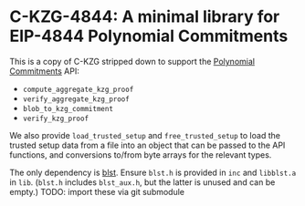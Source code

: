 # C-KZG-4844: A minimal library for EIP-4844 Polynomial Commitments

This is a copy of C-KZG stripped down to support the [Polynomial Commitments](https://github.com/ethereum/consensus-specs/blob/dev/specs/eip4844/polynomial-commitments.md) API:
- `compute_aggregate_kzg_proof`
- `verify_aggregate_kzg_proof`
- `blob_to_kzg_commitment`
- `verify_kzg_proof`

We also provide `load_trusted_setup` and `free_trusted_setup` to load the
trusted setup data from a file into an object that can be passed to the API
functions, and conversions to/from byte arrays for the relevant types.

The only dependency is [blst](https://github.com/supranational/blst).
Ensure `blst.h` is provided in `inc` and `libblst.a` in `lib`.
(`blst.h` includes `blst_aux.h`, but the latter is unused and can be empty.)
TODO: import these via git submodule

